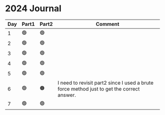 # 2024 Journal

| Day | Part1          | Part2           | Comment                                                                                   |
| --- | -------------- | --------------- | ----------------------------------------------------------------------------------------- |
| 1   | :green_circle: | :green_circle:  |                                                                                           |
| 2   | :green_circle: | :green_circle:  |                                                                                           |
| 3   | :green_circle: | :green_circle:  |                                                                                           |
| 4   | :green_circle: | :green_circle:  |                                                                                           |
| 5   | :green_circle: | :green_circle:  |                                                                                           |
| 6   | :green_circle: | :orange_circle: | I need to revisit part2 since I used a brute force method just to get the correct answer. |
| 7   | :green_circle: | :green_circle:  |                                                                                           |
